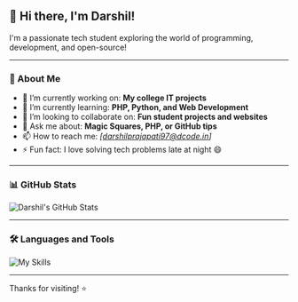 ## 👋 Hi there, I'm Darshil!

I'm a passionate tech student exploring the world of programming, development, and open-source!

---

### 🚀 About Me

- 🔭 I’m currently working on: **My college IT projects**
- 🌱 I’m currently learning: **PHP, Python, and Web Development**
- 🤝 I’m looking to collaborate on: **Fun student projects and websites**
- 🧠 Ask me about: **Magic Squares, PHP, or GitHub tips**
- 📫 How to reach me: *[darshilprajapati97@dcode.in]*
- ⚡ Fun fact: I love solving tech problems late at night 😄

---

### 📊 GitHub Stats

![Darshil's GitHub Stats](https://github-readme-stats.vercel.app/api?username=darshilking208&show_icons=true&theme=radical)

---

### 🛠️ Languages and Tools

![My Skills](https://skillicons.dev/icons?i=html,css,php,python,mysql,github,git,vscode)

---

Thanks for visiting! ⭐
